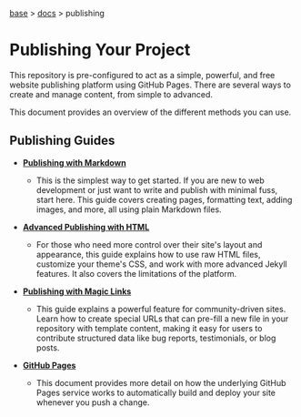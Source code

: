 [base](../README.md) > [docs](./README.md) > publishing

# Publishing Your Project

This repository is pre-configured to act as a simple, powerful, and free
website publishing platform using GitHub Pages.
There are several ways to create and manage content, from simple to advanced.

This document provides an overview of the different methods you can use.

## Publishing Guides

- **[Publishing with Markdown](./publishing.markdown.md)**
  - This is the simplest way to get started.
    If you are new to web development or just want to write and publish with
    minimal fuss, start here.
    This guide covers creating pages, formatting text, adding images, and
    more, all using plain Markdown files.

- **[Advanced Publishing with HTML](./publishing.html.md)**
  - For those who need more control over their site's layout and appearance,
    this guide explains how to use raw HTML files, customize your theme's CSS,
    and work with more advanced Jekyll features.
    It also covers the limitations of the platform.

- **[Publishing with Magic Links](./publishing.magic-links.md)**
  - This guide explains a powerful feature for community-driven sites.
    Learn how to create special URLs that can pre-fill a new file in your
    repository with template content, making it easy for users to contribute
    structured data like bug reports, testimonials, or blog posts.

- **[GitHub Pages](./publishing.github-pages.md)**
  - This document provides more detail on how the underlying GitHub Pages
    service works to automatically build and deploy your site whenever you
    push a change.
